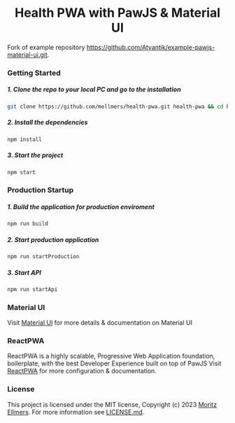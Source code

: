 <h1 align="center" style="text-align:center">Health PWA with PawJS & Material UI</h1>


Fork of example repository https://github.com/Atyantik/example-pawjs-material-ui.git.


### Getting Started

##### 1. Clone the repo to your local PC and go to the installation
```bash
git clone https://github.com/mellmers/health-pwa.git health-pwa && cd health-pwa
```
  
##### 2. Install the dependencies
```bash
npm install
```

##### 3. Start the project
```bash
npm start
```

### Production Startup

##### 1. Build the application for production enviroment
```bash
npm run build
```

##### 2. Start production application
```bash
npm run startProduction
```

##### 3. Start API
```bash
npm run startApi
```


### Material UI
Visit [Material UI](https://material-ui.com/) for more details & documentation on Material UI  

### ReactPWA
ReactPWA is a highly scalable, Progressive Web Application foundation, boilerplate, with the best Developer Experience built on top of PawJS
Visit [ReactPWA](https://www.reactpwa.com) for more configuration & documentation.

### License
This project is licensed under the MIT license, Copyright (c) 2023 [Moritz Ellmers](https://moritzellmers.de). For more information see [LICENSE.md](https://github.com/Atyantik/example-pawjs-material-ui/blob/master/LICENSE.md).  
